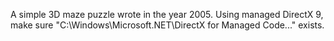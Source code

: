 A simple 3D maze puzzle wrote in the year 2005.
Using managed DirectX 9, make sure "C:\Windows\Microsoft.NET\DirectX for Managed Code\..." exists.